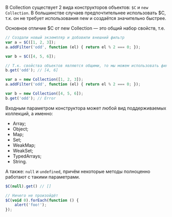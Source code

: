 В Collection существует 2 вида конструкторов объектов: `$C` и `new Collection`. В большинстве случаев предпочтительнее использовать $C, т.к. он не требует использования new и создаётся значительно быстрее.

Основное отличие $C от new Collection — это общий набор свойств, т.е.

```js
// Создали новый экземпляр и добавили внешний фильтр
var a = $C([1, 2, 3]);
a.addFilter('odd', function (el) { return el % 2 === 0; });

var b = $C([4, 5, 6]);

// Т.к. свойства объектов являются общими, то мы можем использовать фильтр odd
b.get('odd'); // [4, 6]
```

```js
var a = new Collection([1, 2, 3]);
a.addFilter('odd', function (el) { return el % 2 === 0; });

var b = new Collection([4, 5, 6]);
b.get('odd'); // Error
```

Входным параметром конструктора может любой вид поддерживаемых коллекций, а именно:

* Array;
* Object;
* Map;
* Set;
* WeakMap;
* WeakSet;
* TypedArrays;
* String.

А также: `null` и `undefined`, причём некоторые методы полноценно работают с такими параметрами.

```js
$C(null).get() // []

// Ничего не произойдёт
$C(void 0).forEach(function () {
	alert('foo!');
});
```